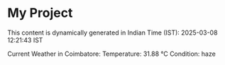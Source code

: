 # My Project

This content is dynamically generated in Indian Time (IST): 2025-03-08 12:21:43 IST


Current Weather in Coimbatore:
Temperature: 31.88 °C
Condition: haze

